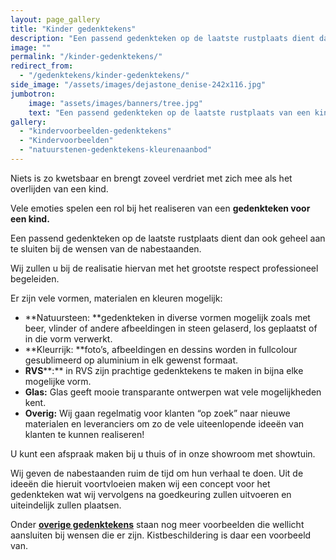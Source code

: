 ```yaml
---
layout: page_gallery
title: "Kinder gedenktekens"
description: "Een passend gedenkteken op de laatste rustplaats dient dan ook geheel aan te sluiten bij de wensen van de nabestaanden."
image: ""
permalink: "/kinder-gedenktekens/"
redirect_from:
  - "/gedenktekens/kinder-gedenktekens/"
side_image: "/assets/images/dejastone_denise-242x116.jpg"
jumbotron:
    image: "assets/images/banners/tree.jpg"
    text: "Een passend gedenkteken op de laatste rustplaats van een kind dient geheel aan te sluiten bij de wensen van de nabestaanden."
gallery: 
  - "kindervoorbeelden-gedenktekens"
  - "Kindervoorbeelden"   
  - "natuurstenen-gedenktekens-kleurenaanbod"
---
```

Niets is zo kwetsbaar en brengt zoveel verdriet met zich mee als het overlijden van een kind.

Vele emoties spelen een rol bij het realiseren van een **gedenkteken voor een kind.**

Een passend gedenkteken op de laatste rustplaats dient dan ook geheel aan te sluiten bij de wensen van de nabestaanden.

Wij zullen u bij de realisatie hiervan met het grootste respect professioneel begeleiden.

Er zijn vele vormen, materialen en kleuren mogelijk:

*   **Natuursteen: **gedenkteken in diverse vormen mogelijk zoals met beer, vlinder of andere afbeeldingen in steen gelaserd, los geplaatst of in die vorm verwerkt.
*   **Kleurrijk: **foto’s, afbeeldingen en dessins worden in fullcolour gesublimeerd op aluminium in elk gewenst formaat.
*   **RVS****:** in RVS zijn prachtige gedenktekens te maken in bijna elke mogelijke vorm.
*   **Glas:** Glas geeft mooie transparante ontwerpen wat vele mogelijkheden kent.
*   **Overig:** Wij gaan regelmatig voor klanten “op zoek” naar nieuwe materialen en leveranciers om zo de vele uiteenlopende ideeën van klanten te kunnen realiseren!

U kunt een afspraak maken bij u thuis of in onze showroom met showtuin.

Wij geven de nabestaanden ruim de tijd om hun verhaal te doen. Uit de ideeën die hieruit voortvloeien maken wij een concept voor het gedenkteken wat wij vervolgens na goedkeuring zullen uitvoeren en uiteindelijk zullen plaatsen.

Onder [**overige gedenktekens**](https://www.dejastone.nl/gedenktekens/overige-gedenktekens/ "Overige gedenktekens") staan nog meer voorbeelden die wellicht aansluiten bij wensen die er zijn. Kistbeschildering is daar een voorbeeld van.